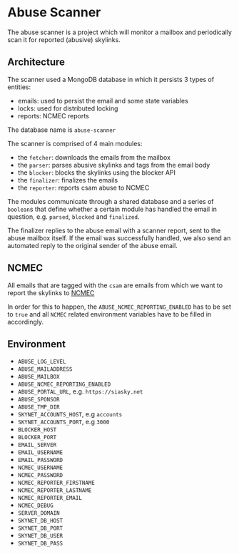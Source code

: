 # Abuse Scanner

The abuse scanner is a project which will monitor a mailbox and periodically
scan it for reported (abusive) skylinks.

## Architecture

The scanner used a MongoDB database in which it persists 3 types of entities:
- emails: used to persist the email and some state variables
- locks: used for distributed locking
- reports: NCMEC reports

The database name is `abuse-scanner`
  
The scanner is comprised of 4 main modules:
- the `fetcher`: downloads the emails from the mailbox
- the `parser`: parses abusive skylinks and tags from the email body
- the `blocker`: blocks the skylinks using the blocker API
- the `finalizer`: finalizes the emails
- the `reporter`: reports csam abuse to NCMEC

The modules communicate through a shared database and a series of `boolean`s
that define whether a certain module has handled the email in question, e.g.
`parsed`, `blocked` and `finalized`.

The finalizer replies to the abuse email with a scanner report, sent to the abuse mailbox itself. If the email was successfully handled, we also send an automated reply to the original sender of the abuse email.

## NCMEC

All emails that are tagged with the `csam` are emails from which we want to
report the skylinks to [NCMEC](https://report.cybertip.org/ispws/documentation/)

In order for this to happen, the `ABUSE_NCMEC_REPORTING_ENABLED` has to be set
to `true` and all `NCMEC` related environment variables have to be filled in
accordingly.

## Environment

- `ABUSE_LOG_LEVEL`
- `ABUSE_MAILADDRESS`
- `ABUSE_MAILBOX`
- `ABUSE_NCMEC_REPORTING_ENABLED`
- `ABUSE_PORTAL_URL`, e.g. `https://siasky.net`
- `ABUSE_SPONSOR`
- `ABUSE_TMP_DIR`
- `SKYNET_ACCOUNTS_HOST`, e.g `accounts`
- `SKYNET_ACCOUNTS_PORT`, e.g `3000`
- `BLOCKER_HOST`
- `BLOCKER_PORT`
- `EMAIL_SERVER`
- `EMAIL_USERNAME`
- `EMAIL_PASSWORD`
- `NCMEC_USERNAME`
- `NCMEC_PASSWORD`
- `NCMEC_REPORTER_FIRSTNAME`
- `NCMEC_REPORTER_LASTNAME`
- `NCMEC_REPORTER_EMAIL`
- `NCMEC_DEBUG`
- `SERVER_DOMAIN`
- `SKYNET_DB_HOST`
- `SKYNET_DB_PORT`
- `SKYNET_DB_USER`
- `SKYNET_DB_PASS`

